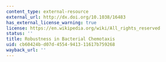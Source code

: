 ```yaml
---
content_type: external-resource
external_url: http://dx.doi.org/10.1038/16483
has_external_license_warning: true
license: https://en.wikipedia.org/wiki/All_rights_reserved
status: ''
title: Robustness in Bacterial Chemotaxis
uid: cb60424b-d07d-4554-9413-11617b759268
wayback_url: ''
---
```

